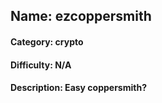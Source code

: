 ## Name: ezcoppersmith
#### Category: crypto
#### Difficulty: N/A
#### Description: Easy coppersmith?
